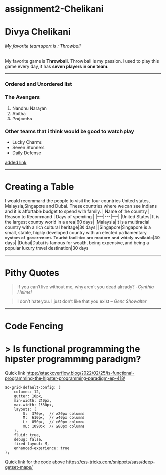 # assignment2-Chelikani
# Divya Chelikani
###### My favorite team sport is : Throwball
My favorite game is **Throwball**. Throw ball is my passion. I used to play this game every day, it has **seven players in one team**. 

---

### Ordered and Unordered list
### The Avengers
 1. Nandhu Narayan
 2. Abitha
 3. Prajeetha

 ### Other teams that i think would be good to watch play
 * Lucky Charms
 * Seven Stunners
 * Daily Defense

 [added link](AboutMe.md)

 ---

#  Creating a Table
I would recommand the people to visit the four countries United states, Malaysia,Singapore and Dubai. These countries where we can see indians and it is affortable budget to spend with family.
| Name of the country | Reason to Recommand | Days of spending |
|---|---|---|
|United States| It is the largest country world in a area|60 days|
|Malaysia|It is a multiracial country with a rich cultural heritage|30 days|
|Singapore|Singapore is a small, stable, highly developed country with an elected parliamentary system of government. Tourist facilities are modern and widely available|30 days|
|Dubai|Dubai is famous for wealth, being expensive, and being a popular luxury travel destination|30 days

---

# Pithy Quotes
>If you can’t live without me, why aren’t you dead already?  -*Cynthia Heimel* 

>I don’t hate you. I just don’t like that you exist   – *Gena Showalter*

---

# Code Fencing

# > Is functional programming the hipster programming paradigm?

Quick link <https://stackoverflow.blog/2022/02/25/is-functional-programming-the-hipster-programming-paradigm-ep-418/>

```
$o-grid-default-config: (
    columns: 12,
    gutter: 10px,
    min-width: 240px,
    max-width: 1330px,
    layouts: (
        S:  370px,  // ≥20px columns
        M:  610px,  // ≥40px columns
        L:  850px,  // ≥60px columns
        XL: 1090px  // ≥80px columns
    ),
    fluid: true,
    debug: false,
    fixed-layout: M,
    enhanced-experience: true
);
```

Quick link for the code above <https://css-tricks.com/snippets/sass/deep-getset-maps/>












